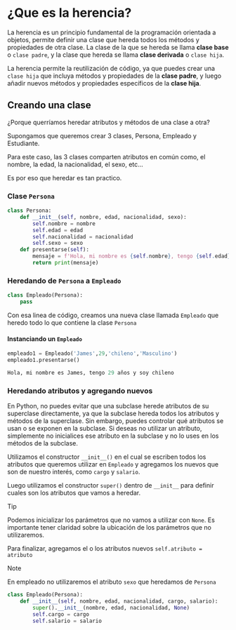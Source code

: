 # ¿Que es la herencia?

La herencia es un principio fundamental de la programación orientada a objetos, permite definir una clase que hereda todos los métodos y propiedades de otra clase. La clase de la que se hereda se llama **clase base** o `clase padre`, y la clase que hereda se llama **clase derivada** o `clase hija`.

La herencia permite la reutilización de código, ya que puedes crear una `clase hija` que incluya métodos y propiedades de la **clase padre**, y luego añadir nuevos métodos y propiedades específicos de la **clase hija**.

## Creando una clase

¿Porque querríamos heredar atributos y métodos de una clase a otra?

Supongamos que queremos crear 3 clases, Persona, Empleado y Estudiante.

Para este caso, las 3 clases comparten atributos en común como, el nombre, la edad, la nacionalidad, el sexo, etc...

Es por eso que heredar es tan practico.

### Clase `Persona`

```py
class Persona:
    def __init__(self, nombre, edad, nacionalidad, sexo):
        self.nombre = nombre
        self.edad = edad
        self.nacionalidad = nacionalidad
        self.sexo = sexo
    def presentarse(self):
        mensaje = f'Hola, mi nombre es {self.nombre}, tengo {self.edad} años, soy {self.nacionalidad} y soy {self.sexo}'
        return print(mensaje)
```

### Heredando de `Persona` a `Empleado`

```py
class Empleado(Persona):
    pass
```

Con esa linea de código, creamos una nueva clase llamada `Empleado` que heredo todo lo que contiene la clase `Persona`

#### Instanciando un `Empleado`

```py
empleado1 = Empleado('James',29,'chileno','Masculino')
empleado1.presentarse()
```

```py
Hola, mi nombre es James, tengo 29 años y soy chileno
```

### Heredando atributos y agregando nuevos

En Python, no puedes evitar que una subclase herede atributos de su superclase directamente, ya que la subclase hereda todos los atributos y métodos de la superclase. Sin embargo, puedes controlar qué atributos se usan o se exponen en la subclase. Si deseas no utilizar un atributo, simplemente no inicialices ese atributo en la subclase y no lo uses en los métodos de la subclase.

Utilizamos el constructor `__init__()` en el cual se escriben todos los atributos que queremos utilizar en `Empleado` y agregamos los nuevos que son de nuestro interés, como `cargo` y `salario`.

Luego utilizamos el constructor `super()` dentro de `__init__` para definir cuales son los atributos que vamos a heredar.

>[!TIP]
>Podemos inicializar los parámetros que no vamos a utilizar con `None`. Es importante tener claridad sobre la ubicación de los parámetros que no utilizaremos.

Para finalizar, agregamos el o los atributos nuevos `self.atributo = atributo`

>[!NOTE]
>En empleado no utilizaremos el atributo `sexo` que heredamos de `Persona`

```py
class Empleado(Persona):
    def __init__(self, nombre, edad, nacionalidad, cargo, salario):
        super().__init__(nombre, edad, nacionalidad, None)
        self.cargo = cargo
        self.salario = salario
```
